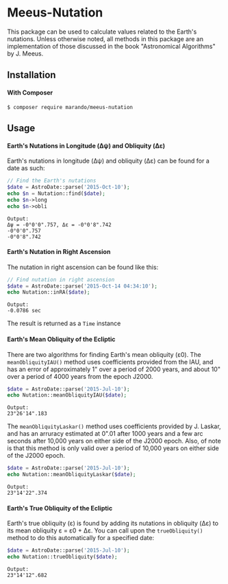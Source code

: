 Meeus-Nutation
==============

This package can be used to calculate values related to the Earth's nutations. Unless otherwise noted, all methods in this package are an implementation of those discussed in the book "Astronomical Algorithms" by J. Meeus.

Installation 
------------
#### With Composer

```
$ composer require marando/meeus-nutation
```


Usage
-----

#### Earth's Nutations in Longitude (Δψ) and Obliquity (Δε) 
Earth's nutations in longitude (Δψ) and obliquity (Δε) can be found for a date as such:
```php
// Find the Earth's nutations
$date = AstroDate::parse('2015-Oct-10');
echo $n = Nutation::find($date);
echo $n->long
echo $n->obli
```
```
Output:
Δψ = -0°0'0".757, Δε = -0°0'8".742
-0°0'0".757
-0°0'8".742
```

#### Earth's Nutation in Right Ascension
The nutation in right ascension can be found like this:
```php
// Find nutation in right ascension 
$date = AstroDate::parse('2015-Oct-14 04:34:10');
echo Nutation::inRA($date);
```
```
Output: 
-0.0786 sec
```
The result is returned as a `Time` instance

#### Earth's Mean Obliquity of the Ecliptic
There are two algorithms for finding Earth's mean obliquity (ε0). The `meanObliquityIAU()` method uses coefficients provided from the IAU, and has an error of approximately 1" over a period of 2000 years, and about 10" over a period of 4000 years from the epoch J2000.
```php
$date = AstroDate::parse('2015-Jul-10');
echo Nutation::meanObliquityIAU($date);
```
```
Output:
23°26'14".183
```

The `meanObliquityLaskar()` method uses coefficients provided by J. Laskar, and has an arruracy estimated at 0".01 after 1000 years and a few arc seconds after 10,000 years on either side of the J2000 epoch. Also, of note is that this method is only valid over a period of 10,000 years on either side of the J2000 epoch.
```php
$date = AstroDate::parse('2015-Jul-10');
echo Nutation::meanObliquityLaskar($date);
```
```
Output:
23°14'22".374
```


#### Earth's True Obliquity of the Ecliptic
Earth's true obliquity (ε) is found by adding its nutations in obliquity (Δε) to its mean obliquity ε = ε0 + Δε. You can call upon the `trueObliquity()` method to do this automatically for a specified date:
```php
$date = AstroDate::parse('2015-Jul-10');
echo Nutation::trueObliquity($date);
```
```
Output:
23°14'12".682
```
